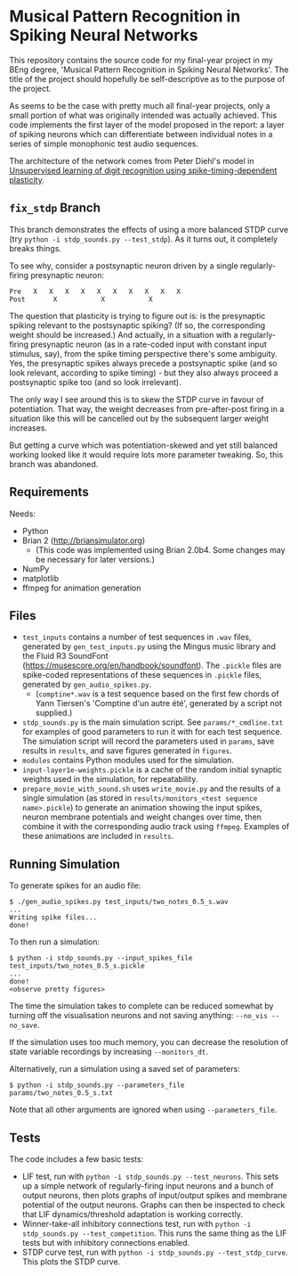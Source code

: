 # Musical Pattern Recognition in Spiking Neural Networks

This repository contains the source code for my final-year project in my BEng
degree, 'Musical Pattern Recognition in Spiking Neural Networks'. The title of
the project should hopefully be self-descriptive as to the purpose of the
project.

As seems to be the case with pretty much all final-year projects, only a small
portion of what was originally intended was actually achieved. This code
implements the first layer of the model proposed in the report: a layer of
spiking neurons which can differentiate between individual notes in a series of
simple monophonic test audio sequences.

The architecture of the network comes from Peter Diehl's model in [Unsupervised
learning of digit recognition using spike-timing-dependent
plasticity](http://dx.doi.org/10.3389/fncom.2015.00099).

## `fix_stdp` Branch

This branch demonstrates the effects of using a more balanced STDP curve (try
`python -i stdp_sounds.py --test_stdp`). As it turns out, it completely breaks
things.

To see why, consider a postsynaptic neuron driven by a single regularly-firing
presynaptic neuron:
```
Pre   X   X   X   X   X   X   X   X   X   X
Post       X           X           X
```
The question that plasticity is trying to figure out is: is the presynaptic
spiking relevant to the postsynaptic spiking? (If so, the corresponding weight
should be increased.) And actually, in a situation with a regularly-firing
presynaptic neuron (as in a rate-coded input with constant input stimulus, say),
from the spike timing perspective there's some ambiguity. Yes, the presynaptic
spikes always precede a postsynaptic spike (and so look relevant, according to
spike timing) - but they also always proceed a postsynaptic spike too (and so
look irrelevant).

The only way I see around this is to skew the STDP curve in favour of
potentiation. That way, the weight decreases from pre-after-post firing in a
situation like this will be cancelled out by the subsequent larger weight
increases.

But getting a curve which was potentiation-skewed and yet still balanced working
looked like it would require lots more parameter tweaking. So, this branch was
abandoned.

## Requirements

Needs:

* Python
* Brian 2 (http://briansimulator.org)
  * (This code was implemented using Brian 2.0b4. Some changes may be necessary
    for later versions.)
* NumPy
* matplotlib
* ffmpeg for animation generation

## Files

* `test_inputs` contains a number of test sequences in `.wav` files, generated
  by `gen_test_inputs.py` using the Mingus music library and the Fluid R3
  SoundFont (https://musescore.org/en/handbook/soundfont). The `.pickle` files
  are spike-coded representations of these sequences in `.pickle` files,
  generated by `gen_audio_spikes.py`.
  * (`comptine*.wav` is a test sequence based on the first few chords of Yann
    Tiersen's 'Comptine d'un autre été', generated by a script not supplied.)
* `stdp_sounds.py` is the main simulation script. See `params/*_cmdline.txt` for
  examples of good parameters to run it with for each test sequence. The
  simulation script will record the parameters used in `params`, save results in
  `results`, and save figures generated in `figures`.
* `modules` contains Python modules used for the simulation.
* `input-layer1e-weights.pickle` is a cache of the random initial synaptic
  weights used in the simulation, for repeatability.
* `prepare_movie_with_sound.sh` uses `write_movie.py` and the results of a
  single simulation (as stored in `results/monitors_<test sequence
  name>.pickle`) to generate an animation showing the input spikes, neuron
  membrane potentials and weight changes over time, then combine it with the
  corresponding audio track using `ffmpeg`. Examples of these animations are
  included in `results`.

## Running Simulation

To generate spikes for an audio file:
```
$ ./gen_audio_spikes.py test_inputs/two_notes_0.5_s.wav
...
Writing spike files...
done!
```

To then run a simulation:
```
$ python -i stdp_sounds.py --input_spikes_file test_inputs/two_notes_0.5_s.pickle
...
done!
<observe pretty figures>
```

The time the simulation takes to complete can be reduced somewhat by turning off
the visualisation neurons and not saving anything: `--no_vis --no_save`.

If the simulation uses too much memory, you can decrease the resolution of
state variable recordings by increasing `--monitors_dt`.

Alternatively, run a simulation using a saved set of parameters:

```
$ python -i stdp_sounds.py --parameters_file params/two_notes_0.5_s.txt
```

Note that all other arguments are ignored when using `--parameters_file`.

## Tests

The code includes a few basic tests:

* LIF test, run with `python -i stdp_sounds.py --test_neurons`. This sets up a
  simple network of regularly-firing input neurons and a bunch of output
  neurons, then plots graphs of input/output spikes and membrane potential of
  the output neurons. Graphs can then be inspected to check that LIF
  dynamics/threshold adaptation is working correctly.
* Winner-take-all inhibitory connections test, run with `python -i
  stdp_sounds.py --test_competition`. This runs the same thing as the LIF tests
  but with inhibitory connections enabled.
* STDP curve test, run with `python -i stdp_sounds.py --test_stdp_curve`. This
  plots the STDP curve.
